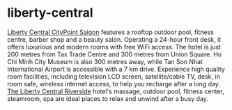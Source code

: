 # liberty-central
<a href=http://www.hotels-in-vietnam.com/asia/vietnam/ho_chi_minh_saigon_hotels/liberty-central-saigon-citypoint-hotel.html>Liberty Central CityPoint Saigon</a> features a rooftop outdoor pool, fitness centre, barber shop and a beauty salon. Operating a 24-hour front desk, it offers luxurious and modern rooms with free WiFi access.
The hotel is just 200 metres from Tax Trade Centre and 300 metres from Union Square. Ho Chi Minh City Museum is also 300 metres away, while Tan Son Nhat International Airport is accessible with a 7 km drive.
Experience high quality room facilities, including television LCD screen, satellite/cable TV, desk, in room safe, wireless internet access, to help you recharge after a long day. <a href=http://www.hotels-in-vietnam.com/asia/vietnam/ho_chi_minh_saigon_hotels/liberty_central_riverside_hotel.html>The Liberty Central Riverside</a> hotel's massage, outdoor pool, fitness center, steamroom, spa are ideal places to relax and unwind after a busy day.
